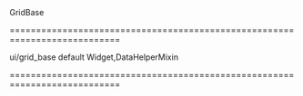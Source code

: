 <!--id-->GridBase<!--/id-->
===========================================================================
<!--hidden--><!--/hidden-->
<!--module-->ui/grid_base<!--/module-->
<!--export-->default<!--/export-->
<!--inherits-->Widget,DataHelperMixin<!--/inherits-->
===========================================================================

<!--shortDescription-->

<!--/shortDescription-->

<!--fullDescription-->

<!--/fullDescription-->
